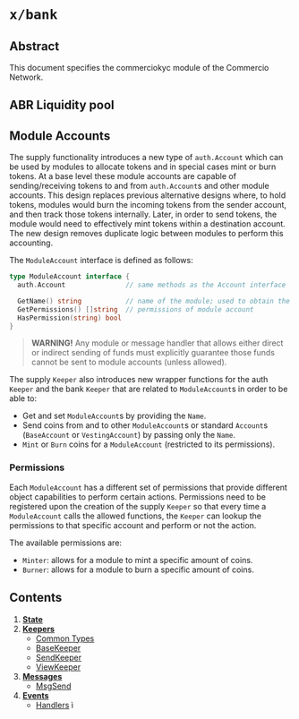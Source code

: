 <!--
order: 0
title: Commerciokyc Overview
parent:
  title: "commerciokyc"
-->

# `x/bank`

## Abstract

This document specifies the commerciokyc module of the Commercio Network.

## ABR Liquidity pool



## Module Accounts

The supply functionality introduces a new type of `auth.Account` which can be used by
modules to allocate tokens and in special cases mint or burn tokens. At a base
level these module accounts are capable of sending/receiving tokens to and from
`auth.Account`s and other module accounts. This design replaces previous
alternative designs where, to hold tokens, modules would burn the incoming
tokens from the sender account, and then track those tokens internally. Later,
in order to send tokens, the module would need to effectively mint tokens
within a destination account. The new design removes duplicate logic between
modules to perform this accounting.

The `ModuleAccount` interface is defined as follows:

```go
type ModuleAccount interface {
  auth.Account               // same methods as the Account interface

  GetName() string           // name of the module; used to obtain the address
  GetPermissions() []string  // permissions of module account
  HasPermission(string) bool
}
```

> **WARNING!**
> Any module or message handler that allows either direct or indirect sending of funds must explicitly guarantee those funds cannot be sent to module accounts (unless allowed).

The supply `Keeper` also introduces new wrapper functions for the auth `Keeper`
and the bank `Keeper` that are related to `ModuleAccount`s in order to be able
to:

- Get and set `ModuleAccount`s by providing the `Name`.
- Send coins from and to other `ModuleAccount`s or standard `Account`s
  (`BaseAccount` or `VestingAccount`) by passing only the `Name`.
- `Mint` or `Burn` coins for a `ModuleAccount` (restricted to its permissions).

### Permissions

Each `ModuleAccount` has a different set of permissions that provide different
object capabilities to perform certain actions. Permissions need to be
registered upon the creation of the supply `Keeper` so that every time a
`ModuleAccount` calls the allowed functions, the `Keeper` can lookup the
permissions to that specific account and perform or not the action.

The available permissions are:

- `Minter`: allows for a module to mint a specific amount of coins.
- `Burner`: allows for a module to burn a specific amount of coins.

## Contents

1. **[State](01_state.md)**
2. **[Keepers](02_keepers.md)**
   - [Common Types](02_keepers.md#common-types)
   - [BaseKeeper](02_keepers.md#basekeeper)
   - [SendKeeper](02_keepers.md#sendkeeper)
   - [ViewKeeper](02_keepers.md#viewkeeper)
3. **[Messages](03_messages.md)**
   - [MsgSend](03_messages.md#msgsend)
4. **[Events](04_events.md)**
   - [Handlers](04_events.md#handlers)
ì